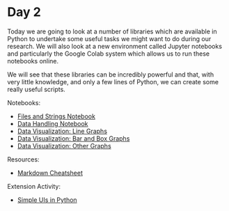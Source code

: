 # Day 2

Today we are going to look at a number of libraries which are available in Python to undertake some useful tasks we might want to do during our research.
We will also look at a new environment called Jupyter notebooks and particularly the Google Colab system which allows us to run these notebooks online.

We will see that these libraries can be incredibly powerful and that, with very little knowledge, and only a few lines of Python, we can create some
really useful scripts.

Notebooks:
+ [Files and Strings Notebook](https://colab.research.google.com/github/cap508/SAINTS-Bootcamp/blob/main/Day2/Files%20and%20Strings.ipynb)
+ [Data Handling Notebook](https://colab.research.google.com/github/cap508/SAINTS-Bootcamp/blob/main/Day2/Data_Handling.ipynb)
+ [Data Visualization: Line Graphs](https://colab.research.google.com/github/cap508/SAINTS-Bootcamp/blob/main/Day2/1%20LineGraphs.ipynb)
+ [Data Visualization: Bar and Box Graphs](https://colab.research.google.com/github/cap508/SAINTS-Bootcamp/blob/main/Day2/2%20Bar%20and%20Boxes.ipynb)
+ [Data Visualization: Other Graphs](https://colab.research.google.com/github/cap508/SAINTS-Bootcamp/blob/main/Day2/3%20OtherPlots.ipynb)
  
Resources:
+ [Markdown Cheatsheet](https://github.com/adam-p/markdown-here/wiki/Markdown-Cheatsheet#links)

Extension Activity:
+ [Simple UIs in Python](https://github.com/cap508/SAINTS-Bootcamp/blob/main/Day2/Creating_a_simple_UI.pdf)
